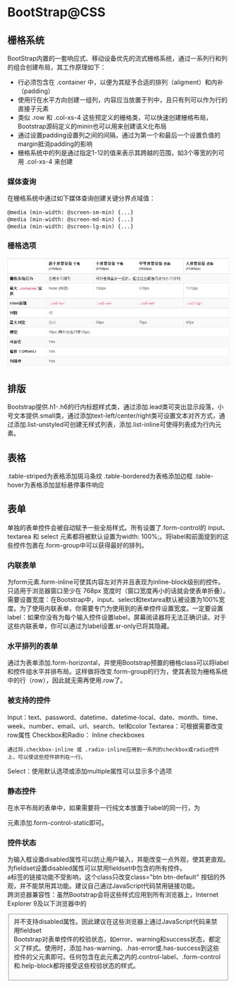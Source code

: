 # BootStrap@CSS

## 栅格系统

BootStrap内置的一套响应式、移动设备优先的流式栅格系统，通过一系列行和列的组合创建布局，其工作原理如下：

* 行必须包含在 .container 中，以便为其赋予合适的排列（aligment）和内补（padding）
* 使用行在水平方向创建一组列，内容应当放置于列中，且只有列可以作为行的直接子元素
* 类似 .row 和 .col-xs-4 这些预定义的栅格类，可以快速创建栅格布局，Bootstrap源码定义的minin也可以用来创建语义化布局
* 通过设置padding设置列之间的间隔，通过为第一个和最后一个设置负值的margin抵消padding的影响
* 栅格系统中的列是通过指定1-12的值来表示其跨越的范围，如3个等宽的列可用 .col-xs-4 来创建

### 媒体查询

在栅格系统中通过如下媒体查询创建关键分界点域值：

	@media (min-width: @screen-sm-min) {...}
	@media (min-width: @screen-md-min) {...}
	@media (min-width: @screen-lg-min) {...}

### 栅格选项

![](./sgh.png)

## 排版

Bootstrap提供.h1-.h6的行内标题样式类，通过添加.lead类可突出显示段落，小号文本提供.small类，通过添加text-left/center/right类可设置文本对齐方式，通过添加.list-unstyled可创建无样式列表，添加.list-inline可使得列表成为行内元素。

## 表格

.table-striped为表格添加斑马条纹
.table-bordered为表格添加边框
.table-hover为表格添加鼠标悬停事件响应

## 表单

单独的表单控件会被自动赋予一些全局样式。所有设置了.form-control的 input、textarea 和 select 元素都将被默认设置为width: 100%;。将label和前面提到的这些控件包裹在.form-group中可以获得最好的排列。

### 内联表单

为form元素.form-inline可使其内容左对齐并且表现为inline-block级别的控件。只适用于浏览器窗口至少在 768px 宽度时（窗口宽度再小的话就会使表单折叠）。需要设置宽度：在Bootstrap中，input、select和textarea默认被设置为100%宽度。为了使用内联表单，你需要专门为使用到的表单控件设置宽度。一定要设置label：如果你没有为每个输入控件设置label，屏幕阅读器将无法正确识读。对于这些内联表单，你可以通过为label设置.sr-only已将其隐藏。


### 水平排列的表单

通过为表单添加.form-horizontal，并使用Bootstrap预置的栅格class可以将label和控件组水平并排布局。这样做将改变.form-group的行为，使其表现为栅格系统中的行（row），因此就无需再使用.row了。

### 被支持的控件

Input：text、password、datetime、datetime-local、date、month、time、week、number、email、url、search、tel和color
Textarea：可根据需要改变row属性
Checkbox和Radio：
	Inline checkboxes

	通过将.checkbox-inline 或 .radio-inline应用到一系列的checkbox或radio控件上，可以使这些控件排列在一行。
Select：使用默认选项或添加multiple属性可以显示多个选项

### 静态控件

在水平布局的表单中，如果需要将一行纯文本放置于label的同一行，为<p>元素添加.form-control-static即可。

### 控件状态

为输入框设置disabled属性可以防止用户输入，并能改变一点外观，使其更直观。   
为fieldset设置disabled属性可以禁用fieldset中包含的所有控件。    
a标签的链接功能不受影响，这个class只改变class="btn btn-default" 按钮的外观，并不能禁用其功能。建议自己通过JavaScript代码禁用链接功能。   
跨浏览器兼容性：虽然Bootstrap会将这些样式应用到所有浏览器上，Internet Explorer 9及以下浏览器中的<fieldset>并不支持disabled属性。因此建议在这些浏览器上通过JavaScript代码来禁用fieldset   
Bootstrap对表单控件的校验状态，如error、warning和success状态，都定义了样式。使用时，添加.has-warning、.has-error或.has-success到这些控件的父元素即可。任何包含在此元素之内的.control-label、.form-control和.help-block都将接受这些校验状态的样式。